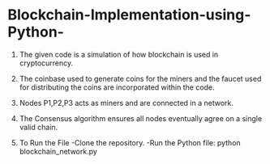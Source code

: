 # Blockchain-Implementation-using-Python-

1) The given code is a simulation of how blockchain is used in cryptocurrency.
   
2) The coinbase used to generate coins for the miners and the faucet used for distributing the coins are incorporated within the code. 

3) Nodes P1,P2,P3 acts as miners and are connected in a network.

4) The Consensus algorithm ensures all nodes eventually agree on a single valid chain.

5) To Run the File
   -Clone the repository.
   -Run the Python file:
               python blockchain_network.py
